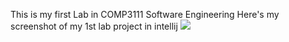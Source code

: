 This is my first Lab in COMP3111 Software Engineering
Here's my screenshot of my 1st lab project in intellij
![](Screenshot_2025-09-16_3.54.25 PM.png)